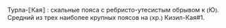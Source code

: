 ---
---

Турла-⟦Кая⟧
: скальные пояса с ребристо-утесистым обрывом к ⦅Ю⦆. Средний из трех наиболее крупных поясов на ⦅хр.⦆ Кизил-Кая#1.
